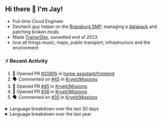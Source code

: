 ## Hi there 👋 I'm Jay!
- Full-time Cloud Engineer
- Dev/tech guy helper on the [Brassburg SMP](https://www.minecraftiplist.com/server/BrassburgACreateModServer1.19.2-26937), managing a [datapack](https://github.com/TurnrDev/BrassburgDatapack) and patching broken mods
- Made [TrainerDex](https://www.github.com/TrainerDex), sunsetted end of 2023.
- love all things music, maps, public transport, infrastructure and the environment

### :zap: Recent Activity

<!--START_SECTION:activity-->
1. 💪 Opened PR [#20895](https://github.com/home-assistant/frontend/pull/20895) in [home-assistant/frontend](https://github.com/home-assistant/frontend)
2. 🗣 Commented on [#45](https://github.com/Kryeit/Missions/pull/45#issuecomment-2118730469) in [Kryeit/Missions](https://github.com/Kryeit/Missions)
3. 💪 Opened PR [#45](https://github.com/Kryeit/Missions/pull/45) in [Kryeit/Missions](https://github.com/Kryeit/Missions)
4. 💪 Opened PR [#38](https://github.com/Kryeit/Missions/pull/38) in [Kryeit/Missions](https://github.com/Kryeit/Missions)
5. 🗣 Commented on [#35](https://github.com/Kryeit/Missions/issues/35#issuecomment-2092798218) in [Kryeit/Missions](https://github.com/Kryeit/Missions)
<!--END_SECTION:activity-->

<details>
  <summary>Language breakdown over the last 30 days</summary>
  
  [<img src="https://wakatime.com/share/@TurnrDev/4142a9ac-7325-4d2f-a2bb-ec199b5c798c.svg" alt="A graph showing a rundown of my languages used in the past 30 days. Unforunately, I am unable to autogen alt headers for this at the moment."/>](https://wakatime.com/@TurnrDev)
</details>

<details>
  <summary>Language breakdown over the last year</summary>
  
  [<img src="https://github-readme-stats.vercel.app/api/wakatime?username=TurnrDev&layout=compact" alt="A graph showing a rundown of my languages used in the past year. Unforunately, I am unable to autogen alt headers for this at the moment." />](https://wakatime.com/@TurnrDev)
</details>
